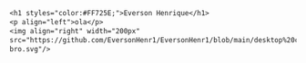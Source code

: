 
<div styles="padding: 80px;">

    <h1 styles="color:#FF725E;">Everson Henrique</h1>
    <p align="left">ola</p>
    <img align="right" width="200px" src="https://github.com/EversonHenr1/EversonHenr1/blob/main/desktop%20computer-bro.svg"/>
</div>






<!--
<div style="background-color:black;">
    <img height="160em" src="https://github-readme-stats.vercel.app/api?username=EversonHenr1&show_icons=true&theme=graywhite&include_all_commits=false&count_private=true" style="margin-right:2em"/>
    <img height="160em" src="https://github-readme-stats.vercel.app/api/top-langs/?username=EversonHenr1&layout=compact&langs_count=7&theme=graywhite"/>
</div>
-->
<!--
**EversonHenr1/EversonHenr1** is a ✨ _special_ ✨ repository because its `README.md` (this file) appears on your GitHub profile.

Here are some ideas to get you started:

- 🔭 I’m currently working on ...
- 🌱 I’m currently learning ...
- 👯 I’m looking to collaborate on ...
- 🤔 I’m looking for help with ...
- 💬 Ask me about ...
- 📫 How to reach me: ...
- 😄 Pronouns: ...
- ⚡ Fun fact: ...
-->
